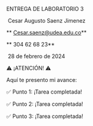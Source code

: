 ENTREGA DE LABORATORIO 3

‍ Cesar Augusto Saenz Jimenez

** Cesar.saenz@udea.edu.co**

** 304 62 68 23**

️ 28 de febrero de 2024

⚠️ ¡ATENCIÓN! ⚠️

Aquí te presento mi avance:

✅ Punto 1: ¡Tarea completada!

✅ Punto 2: ¡Tarea completada!

✅ Punto 3: ¡Tarea completada!
